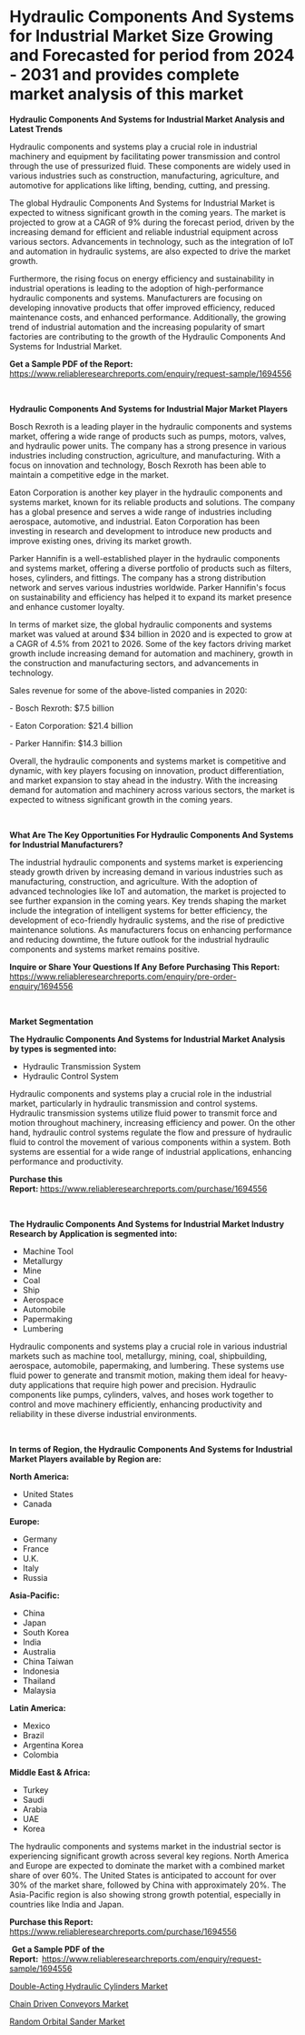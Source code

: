 <p><h1>Hydraulic Components And Systems for Industrial Market Size Growing and Forecasted for period from 2024 - 2031 and provides complete market analysis of this market</h1></p><p><strong>Hydraulic Components And Systems for Industrial Market Analysis and Latest Trends</strong></p>
<p><p>Hydraulic components and systems play a crucial role in industrial machinery and equipment by facilitating power transmission and control through the use of pressurized fluid. These components are widely used in various industries such as construction, manufacturing, agriculture, and automotive for applications like lifting, bending, cutting, and pressing.</p><p>The global Hydraulic Components And Systems for Industrial Market is expected to witness significant growth in the coming years. The market is projected to grow at a CAGR of 9% during the forecast period, driven by the increasing demand for efficient and reliable industrial equipment across various sectors. Advancements in technology, such as the integration of IoT and automation in hydraulic systems, are also expected to drive the market growth.</p><p>Furthermore, the rising focus on energy efficiency and sustainability in industrial operations is leading to the adoption of high-performance hydraulic components and systems. Manufacturers are focusing on developing innovative products that offer improved efficiency, reduced maintenance costs, and enhanced performance. Additionally, the growing trend of industrial automation and the increasing popularity of smart factories are contributing to the growth of the Hydraulic Components And Systems for Industrial Market.</p></p>
<p><strong>Get a Sample PDF of the Report:&nbsp;</strong> <a href="https://www.reliableresearchreports.com/enquiry/request-sample/1694556">https://www.reliableresearchreports.com/enquiry/request-sample/1694556</a></p>
<p>&nbsp;</p>
<p><strong>Hydraulic Components And Systems for Industrial Major Market Players</strong></p>
<p><p>Bosch Rexroth is a leading player in the hydraulic components and systems market, offering a wide range of products such as pumps, motors, valves, and hydraulic power units. The company has a strong presence in various industries including construction, agriculture, and manufacturing. With a focus on innovation and technology, Bosch Rexroth has been able to maintain a competitive edge in the market.</p><p>Eaton Corporation is another key player in the hydraulic components and systems market, known for its reliable products and solutions. The company has a global presence and serves a wide range of industries including aerospace, automotive, and industrial. Eaton Corporation has been investing in research and development to introduce new products and improve existing ones, driving its market growth.</p><p>Parker Hannifin is a well-established player in the hydraulic components and systems market, offering a diverse portfolio of products such as filters, hoses, cylinders, and fittings. The company has a strong distribution network and serves various industries worldwide. Parker Hannifin's focus on sustainability and efficiency has helped it to expand its market presence and enhance customer loyalty.</p><p>In terms of market size, the global hydraulic components and systems market was valued at around $34 billion in 2020 and is expected to grow at a CAGR of 4.5% from 2021 to 2026. Some of the key factors driving market growth include increasing demand for automation and machinery, growth in the construction and manufacturing sectors, and advancements in technology.</p><p>Sales revenue for some of the above-listed companies in 2020:</p><p>- Bosch Rexroth: $7.5 billion</p><p>- Eaton Corporation: $21.4 billion</p><p>- Parker Hannifin: $14.3 billion</p><p>Overall, the hydraulic components and systems market is competitive and dynamic, with key players focusing on innovation, product differentiation, and market expansion to stay ahead in the industry. With the increasing demand for automation and machinery across various sectors, the market is expected to witness significant growth in the coming years.</p></p>
<p>&nbsp;</p>
<p><strong>What Are The Key Opportunities For Hydraulic Components And Systems for Industrial Manufacturers?</strong></p>
<p><p>The industrial hydraulic components and systems market is experiencing steady growth driven by increasing demand in various industries such as manufacturing, construction, and agriculture. With the adoption of advanced technologies like IoT and automation, the market is projected to see further expansion in the coming years. Key trends shaping the market include the integration of intelligent systems for better efficiency, the development of eco-friendly hydraulic systems, and the rise of predictive maintenance solutions. As manufacturers focus on enhancing performance and reducing downtime, the future outlook for the industrial hydraulic components and systems market remains positive.</p></p>
<p><strong>Inquire or Share Your Questions If Any Before Purchasing This Report:</strong> <a href="https://www.reliableresearchreports.com/enquiry/pre-order-enquiry/1694556">https://www.reliableresearchreports.com/enquiry/pre-order-enquiry/1694556</a></p>
<p>&nbsp;</p>
<p><strong>Market Segmentation</strong></p>
<p><strong>The Hydraulic Components And Systems for Industrial Market Analysis by types is segmented into:</strong></p>
<p><ul><li>Hydraulic Transmission System</li><li>Hydraulic Control System</li></ul></p>
<p><p>Hydraulic components and systems play a crucial role in the industrial market, particularly in hydraulic transmission and control systems. Hydraulic transmission systems utilize fluid power to transmit force and motion throughout machinery, increasing efficiency and power. On the other hand, hydraulic control systems regulate the flow and pressure of hydraulic fluid to control the movement of various components within a system. Both systems are essential for a wide range of industrial applications, enhancing performance and productivity.</p></p>
<p><strong>Purchase this Report:&nbsp;</strong><a href="https://www.reliableresearchreports.com/purchase/1694556">https://www.reliableresearchreports.com/purchase/1694556</a></p>
<p>&nbsp;</p>
<p><strong>The Hydraulic Components And Systems for Industrial Market Industry Research by Application is segmented into:</strong></p>
<p><ul><li>Machine Tool</li><li>Metallurgy</li><li>Mine</li><li>Coal</li><li>Ship</li><li>Aerospace</li><li>Automobile</li><li>Papermaking</li><li>Lumbering</li></ul></p>
<p><p>Hydraulic components and systems play a crucial role in various industrial markets such as machine tool, metallurgy, mining, coal, shipbuilding, aerospace, automobile, papermaking, and lumbering. These systems use fluid power to generate and transmit motion, making them ideal for heavy-duty applications that require high power and precision. Hydraulic components like pumps, cylinders, valves, and hoses work together to control and move machinery efficiently, enhancing productivity and reliability in these diverse industrial environments.</p></p>
<p>&nbsp;</p>
<p><strong>In terms of Region, the Hydraulic Components And Systems for Industrial Market Players available by Region are:</strong></p>
<p>
    <p> <strong> North America: </strong>
        <ul>
            <li>United States</li>
            <li>Canada</li>
        </ul>
        </p> 
    <p> <strong> Europe: </strong>
        <ul>
            <li>Germany</li>
            <li>France</li>
            <li>U.K.</li>
            <li>Italy</li>
            <li>Russia</li>
        </ul>
        </p> 
    <p> <strong> Asia-Pacific: </strong>
        <ul>
            <li>China</li>
            <li>Japan</li>
            <li>South Korea</li>
            <li>India</li>
            <li>Australia</li>
            <li>China Taiwan</li>
            <li>Indonesia</li>
            <li>Thailand</li>
            <li>Malaysia</li>
        </ul>
        </p> 
    <p> <strong> Latin America: </strong>
        <ul>
            <li>Mexico</li>
            <li>Brazil</li>
            <li>Argentina Korea</li>
            <li>Colombia</li>
        </ul>
        </p> 
    <p> <strong> Middle East & Africa: </strong>
        <ul>
            <li>Turkey</li>
            <li>Saudi</li>
            <li>Arabia</li>
            <li>UAE</li>
            <li>Korea</li>
        </ul>
    </p>
    </p>
<p><p>The hydraulic components and systems market in the industrial sector is experiencing significant growth across several key regions. North America and Europe are expected to dominate the market with a combined market share of over 60%. The United States is anticipated to account for over 30% of the market share, followed by China with approximately 20%. The Asia-Pacific region is also showing strong growth potential, especially in countries like India and Japan.</p></p>
<p><strong>Purchase this Report: </strong><a href="https://www.reliableresearchreports.com/purchase/1694556">https://www.reliableresearchreports.com/purchase/1694556</a></p>
<p>&nbsp;<strong>Get a Sample PDF of the Report:&nbsp;&nbsp;</strong><a href="https://www.reliableresearchreports.com/enquiry/request-sample/1694556">https://www.reliableresearchreports.com/enquiry/request-sample/1694556</a></p>
<p><strong></strong></p>
<p><p><a href="https://github.com/yemakinde/Market-Research-Report-List-1/blob/main/double-acting-hydraulic-cylinders-market.md">Double-Acting Hydraulic Cylinders Market</a></p><p><a href="https://github.com/Alonsoolds3wq1d81czn8rbol/Market-Research-Report-List-1/blob/main/chain-driven-conveyors-market.md">Chain Driven Conveyors Market</a></p><p><a href="https://github.com/jsmusil/Market-Research-Report-List-2/blob/main/random-orbital-sander-market.md">Random Orbital Sander Market</a></p></p>